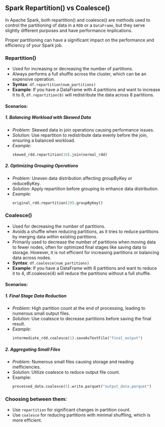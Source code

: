 ## Spark Repartition() vs Coalesce()

In Apache Spark, both repartition() and coalesce() are methods used to control the partitioning of data in a `RDD` or a `DataFrame`, but they serve slightly different purposes and have performance implications.

Proper partitioning can have a significant impact on the performance and efficiency of your Spark job.

### Repartition()
- Used for increasing or decreasing the number of partitions.
- Always performs a full shuffle across the cluster, which can be an expensive operation.
- **Syntax**: `df.repartition(num_partitions)`
- **Example**: If you have a DataFrame with 4 partitions and want to increase it to 8, `df.repartition(8)` will redistribute the data across 8 partitions.

#### Scenarios:

##### 1. Balancing Workload with Skewed Data

- *Problem:* Skewed data in join operations causing performance issues.
- *Solution:* Use repartition to redistribute data evenly before the join, ensuring a balanced workload.
- *Example:* 
  ```python
  skewed_rdd.repartition(10).join(normal_rdd)
  ```

##### 2. Optimizing Grouping Operations

- *Problem:* Uneven data distribution affecting groupByKey or reduceByKey.
- *Solution:* Apply repartition before grouping to enhance data distribution.
- *Example:*
  ```python
  original_rdd.repartition(20).groupByKey()
  ```


### Coalesce()
- Used for decreasing the number of partitions.
- Avoids a shuffle when reducing partitions, as it tries to reduce partitions by merging data within existing partitions.
- Primarily used to decrease the number of partitions when moving data to fewer nodes, often for optimized final stages like saving data to storage. However, it is not efficient for increasing partitions or balancing data across nodes.
- **Syntax**: `df.coalesce(num_partitions)`
- **Example**: If you have a DataFrame with 8 partitions and want to reduce it to 4, df.coalesce(4) will reduce the partitions without a full shuffle.

#### Scenarios: 

##### 1. Final Stage Data Reduction
- *Problem:* High partition count at the end of processing, leading to numerous small output files.
- *Solution:* Use coalesce to decrease partitions before saving the final result.
- *Example:* 
  ```python
  intermediate_rdd.coalesce(1).saveAsTextFile("final_output")
  ```

##### 2. Aggregating Small Files
- *Problem:* Numerous small files causing storage and reading inefficiencies.
- *Solution:* Utilize coalesce to reduce output file count.
- Example:
  ```python
  processed_data.coalesce(5).write.parquet("output_data.parquet")
  ```



### Choosing between them:
- Use `repartition` for significant changes in partition count.
- Use `coalesce` for reducing partitions with minimal shuffling, which is more efficient.
